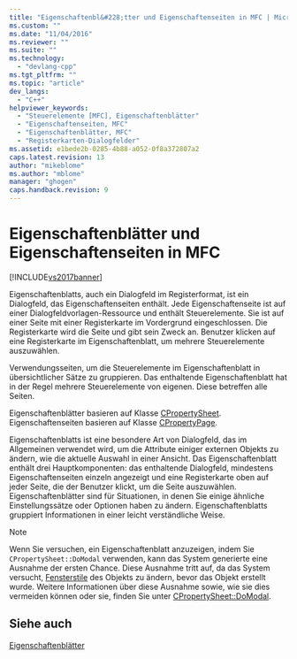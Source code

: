 ```yaml
---
title: "Eigenschaftenbl&#228;tter und Eigenschaftenseiten in MFC | Microsoft Docs"
ms.custom: ""
ms.date: "11/04/2016"
ms.reviewer: ""
ms.suite: ""
ms.technology: 
  - "devlang-cpp"
ms.tgt_pltfrm: ""
ms.topic: "article"
dev_langs: 
  - "C++"
helpviewer_keywords: 
  - "Steuerelemente [MFC], Eigenschaftenblätter"
  - "Eigenschaftenseiten, MFC"
  - "Eigenschaftenblätter, MFC"
  - "Registerkarten-Dialogfelder"
ms.assetid: e1bede2b-0285-4b88-a052-0f8a372807a2
caps.latest.revision: 13
author: "mikeblome"
ms.author: "mblome"
manager: "ghogen"
caps.handback.revision: 9
---
```

# Eigenschaftenbl&#228;tter und Eigenschaftenseiten in MFC
[!INCLUDE[vs2017banner](../assembler/inline/includes/vs2017banner.md)]

Eigenschaftenblatts, auch ein Dialogfeld im Registerformat, ist ein Dialogfeld, das Eigenschaftenseiten enthält.  Jede Eigenschaftenseite ist auf einer Dialogfeldvorlagen\-Ressource und enthält Steuerelemente.  Sie ist auf einer Seite mit einer Registerkarte im Vordergrund eingeschlossen.  Die Registerkarte wird die Seite und gibt sein Zweck an.  Benutzer klicken auf eine Registerkarte im Eigenschaftenblatt, um mehrere Steuerelemente auszuwählen.  
  
 Verwendungsseiten, um die Steuerelemente im Eigenschaftenblatt in übersichtlicher Sätze zu gruppieren.  Das enthaltende Eigenschaftenblatt hat in der Regel mehrere Steuerelemente von eigenen.  Diese betreffen alle Seiten.  
  
 Eigenschaftenblätter basieren auf Klasse [CPropertySheet](../mfc/reference/cpropertysheet-class.md).  Eigenschaftenseiten basieren auf Klasse [CPropertyPage](../mfc/reference/cpropertypage-class.md).  
  
 Eigenschaftenblatts ist eine besondere Art von Dialogfeld, das im Allgemeinen verwendet wird, um die Attribute einiger externen Objekts zu ändern, wie die aktuelle Auswahl in einer Ansicht.  Das Eigenschaftenblatt enthält drei Hauptkomponenten: das enthaltende Dialogfeld, mindestens Eigenschaftenseiten einzeln angezeigt und eine Registerkarte oben auf jeder Seite, die der Benutzer klickt, um die Seite auszuwählen.  Eigenschaftenblätter sind für Situationen, in denen Sie einige ähnliche Einstellungssätze oder Optionen haben zu ändern.  Eigenschaftenblatts gruppiert Informationen in einer leicht verständliche Weise.  
  
> [!NOTE]
>  Wenn Sie versuchen, ein Eigenschaftenblatt anzuzeigen, indem Sie `CPropertySheet::DoModal` verwenden, kann das System generierte eine Ausnahme der ersten Chance.  Diese Ausnahme tritt auf, da das System versucht, [Fensterstile](../mfc/reference/window-styles.md) des Objekts zu ändern, bevor das Objekt erstellt wurde.  Weitere Informationen über diese Ausnahme sowie, wie sie dies vermeiden können oder sie, finden Sie unter [CPropertySheet::DoModal](../Topic/CPropertySheet::DoModal.md).  
  
## Siehe auch  
 [Eigenschaftenblätter](../mfc/property-sheets-mfc.md)